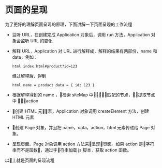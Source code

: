 # 页面的呈现

为了更好的理解页面呈现的原理，下面讲解一下页面呈现的工作流程

* 监听 URL，在创建完成 Application 对象后，调用 run 方法，Application 对象会监听 URL 的变化
* 解释 URL，Application 对 URL 进行解释成，解释的结果有两部份，name 和 data，例如：

    `html
    index.html#product?id=123
    `

    经过解释后，得到

    `html
    name = product
    data = { id: 123 }
    `
* 根据解释得到的 name ，检索 siteMap 中匹配的节点，提取节点中 action
* 创建 HTML 元素，Application 对象调用 createElement 方法，创建 HTML 元素
* 创建 Page 对象，并且把 name，data，action，html 元素传递给 Page 对象。
* 呈现页面。Page 对象调用 action 方法来呈现页面。如果 action 是字符串而不是函数，通过字符串加载 js 脚本，获取 action 函数。

以上就是页面的呈现流程